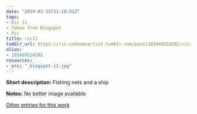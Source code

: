 ```yaml
---
date: "2019-03-15T11:18:51Z"
tags:
- Ric 11
- Taken from Blogspot
- Ric
title: ric11
tumblr_url: https://ric-unknownartist.tumblr.com/post/183469524202/ric11
alias:
- 183469524202
resources:
- src: "_blogspot-11.jpg"
---
```


**Short description:** Fishing nets and a ship

**Notes:** No better image available

[Other entries for this work](/tags/Ric-11)
